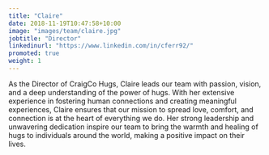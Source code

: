 ```yaml
---
title: "Claire"
date: 2018-11-19T10:47:58+10:00
image: "images/team/claire.jpg"
jobtitle: "Director"
linkedinurl: "https://www.linkedin.com/in/cferr92/"
promoted: true
weight: 1
---
```


As the Director of CraigCo Hugs, Claire leads our team with passion, vision, and a deep understanding of the power of hugs. With her extensive experience in fostering human connections and creating meaningful experiences, Claire ensures that our mission to spread love, comfort, and connection is at the heart of everything we do. Her strong leadership and unwavering dedication inspire our team to bring the warmth and healing of hugs to individuals around the world, making a positive impact on their lives.
